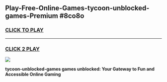 
## Play-Free-Online-Games-tycoon-unblocked-games-Premium #8co8o
<h3>
<a href="https://premium.freeplayer.one?title=tycoon-unblocked-games&ref=8M">CLICK TO PLAY</a></h3>
<hr>

<h3>
<a href="https://premium.freeplayer.one?title=tycoon-unblocked-games&ref=8M">CLICK 2 PLAY</a>
  
</h3>

<a href="https://premium.freeplayer.one?title=tycoon-unblocked-games&ref=8M"><img src="https://clearcache.store/games.png"></a>


**tycoon-unblocked-games games unblocked: Your Gateway to Fun and Accessible Online Gaming**
